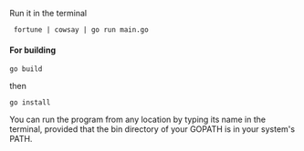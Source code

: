 Run it in the terminal
```
 fortune | cowsay | go run main.go
 ```

 #### For building 
 ```
 go build
```
then
```
go install
```
You can run the program from any location by typing its name in the terminal, provided that the bin directory of your GOPATH is in your system's PATH.